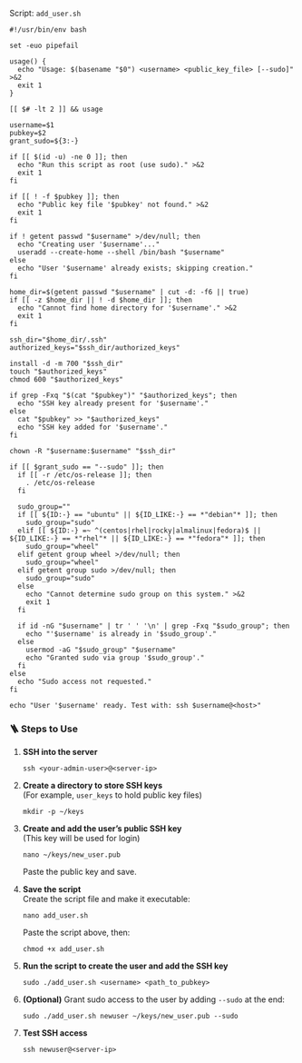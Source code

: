 Script: `add_user.sh`

```
#!/usr/bin/env bash

set -euo pipefail

usage() {
  echo "Usage: $(basename "$0") <username> <public_key_file> [--sudo]" >&2
  exit 1
}

[[ $# -lt 2 ]] && usage

username=$1
pubkey=$2
grant_sudo=${3:-}

if [[ $(id -u) -ne 0 ]]; then
  echo "Run this script as root (use sudo)." >&2
  exit 1
fi

if [[ ! -f $pubkey ]]; then
  echo "Public key file '$pubkey' not found." >&2
  exit 1
fi

if ! getent passwd "$username" >/dev/null; then
  echo "Creating user '$username'..."
  useradd --create-home --shell /bin/bash "$username"
else
  echo "User '$username' already exists; skipping creation."
fi

home_dir=$(getent passwd "$username" | cut -d: -f6 || true)
if [[ -z $home_dir || ! -d $home_dir ]]; then
  echo "Cannot find home directory for '$username'." >&2
  exit 1
fi

ssh_dir="$home_dir/.ssh"
authorized_keys="$ssh_dir/authorized_keys"

install -d -m 700 "$ssh_dir"
touch "$authorized_keys"
chmod 600 "$authorized_keys"

if grep -Fxq "$(cat "$pubkey")" "$authorized_keys"; then
  echo "SSH key already present for '$username'."
else
  cat "$pubkey" >> "$authorized_keys"
  echo "SSH key added for '$username'."
fi

chown -R "$username:$username" "$ssh_dir"

if [[ $grant_sudo == "--sudo" ]]; then
  if [[ -r /etc/os-release ]]; then
    . /etc/os-release
  fi

  sudo_group=""
  if [[ ${ID:-} == "ubuntu" || ${ID_LIKE:-} == *"debian"* ]]; then
    sudo_group="sudo"
  elif [[ ${ID:-} =~ ^(centos|rhel|rocky|almalinux|fedora)$ || ${ID_LIKE:-} == *"rhel"* || ${ID_LIKE:-} == *"fedora"* ]]; then
    sudo_group="wheel"
  elif getent group wheel >/dev/null; then
    sudo_group="wheel"
  elif getent group sudo >/dev/null; then
    sudo_group="sudo"
  else
    echo "Cannot determine sudo group on this system." >&2
    exit 1
  fi

  if id -nG "$username" | tr ' ' '\n' | grep -Fxq "$sudo_group"; then
    echo "'$username' is already in '$sudo_group'."
  else
    usermod -aG "$sudo_group" "$username"
    echo "Granted sudo via group '$sudo_group'."
  fi
else
  echo "Sudo access not requested."
fi

echo "User '$username' ready. Test with: ssh $username@<host>"

```

### 🪜 **Steps to Use**

1. **SSH into the server**
    
    `ssh <your-admin-user>@<server-ip>`
    
2. **Create a directory to store SSH keys**  
    (For example, `user_keys` to hold public key files)
    
    `mkdir -p ~/keys`
    
3. **Create and add the user’s public SSH key**  
    (This key will be used for login)
    
    `nano ~/keys/new_user.pub`
    
    Paste the public key and save.
    
4. **Save the script**  
    Create the script file and make it executable:
    
    `nano add_user.sh`
    
    Paste the script above, then:
    
    `chmod +x add_user.sh`
    
5. **Run the script to create the user and add the SSH key**
    
    `sudo ./add_user.sh <username> <path_to_pubkey>`
    
6. **(Optional)** Grant sudo access to the user by adding `--sudo` at the end:
    
    `sudo ./add_user.sh newuser ~/keys/new_user.pub --sudo`
    
7. **Test SSH access**
    
    `ssh newuser@<server-ip>`